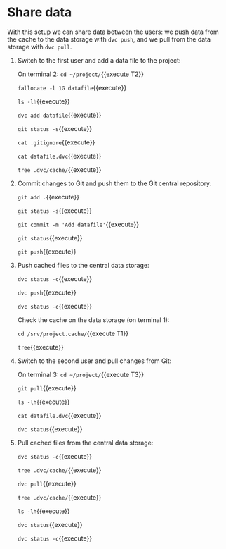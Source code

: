 # Share data

With this setup we can share data between the users: we push data from
the cache to the data storage with `dvc push`, and we pull from the
data storage with `dvc pull`.

1. Switch to the first user and add a data file to the project:

   On terminal 2: `cd ~/project/`{{execute T2}}
   
   `fallocate -l 1G datafile`{{execute}}
   
   `ls -lh`{{execute}}
   
   `dvc add datafile`{{execute}}
   
   `git status -s`{{execute}}
   
   `cat .gitignore`{{execute}}
   
   `cat datafile.dvc`{{execute}}
   
   `tree .dvc/cache/`{{execute}}

2. Commit changes to Git and push them to the Git central repository:

   `git add .`{{execute}}
   
   `git status -s`{{execute}}
   
   `git commit -m 'Add datafile'`{{execute}}
   
   `git status`{{execute}}
   
   `git push`{{execute}}
   
3. Push cached files to the central data storage:
   
   `dvc status -c`{{execute}}
   
   `dvc push`{{execute}}
   
   `dvc status -c`{{execute}}
   
   Check the cache on the data storage (on terminal 1):
   
   `cd /srv/project.cache/`{{execute T1}}
   
   `tree`{{execute}}
   
4. Switch to the second user and pull changes from Git:

   On terminal 3: `cd ~/project/`{{execute T3}}
   
   `git pull`{{execute}}
   
   `ls -lh`{{execute}}
   
   `cat datafile.dvc`{{execute}}
   
   `dvc status`{{execute}}
   
5. Pull cached files from the central data storage:
   
   `dvc status -c`{{execute}}
   
   `tree .dvc/cache/`{{execute}}
   
   `dvc pull`{{execute}}
   
   `tree .dvc/cache/`{{execute}}
   
   `ls -lh`{{execute}}
   
   `dvc status`{{execute}}
   
   `dvc status -c`{{execute}}
